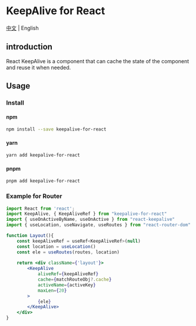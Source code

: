 # KeepAlive for React

[中文](./README.zh_CN.md) | English

## introduction

React KeepAlive is a component that can cache the state of the component and reuse it when needed.

## Usage

### Install

#### npm
```bash
npm install --save keepalive-for-react 
```

#### yarn
```bash
yarn add keepalive-for-react 
```

#### pnpm
```bash
pnpm add keepalive-for-react 
```

### Example for Router

```jsx
import React from 'react';
import KeepAlive, { KeepAliveRef } from "keepalive-for-react"
import { useOnActiveByName, useOnActive } from "react-keepalive"
import { useLocation, useNavigate, useRoutes } from "react-router-dom"

function Layout(){
    const keepAliveRef = useRef<KeepAliveRef>(null)
    const location = useLocation()
    const ele = useRoutes(routes, location)
    
    return <div className={'layout'}>
        <KeepAlive
            aliveRef={keepAliveRef}
            cache={matchRouteObj?.cache}
            activeName={activeKey}
            maxLen={20}
        >
            {ele}
        </KeepAlive>
    </div>
}
```

         